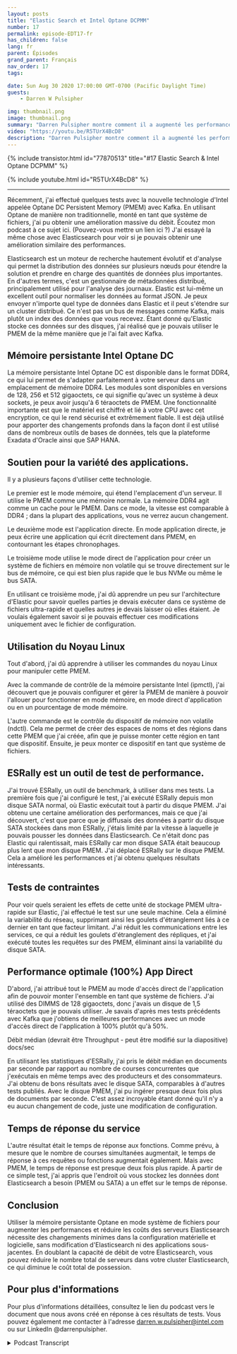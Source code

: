 ```yaml
---
layout: posts
title: "Elastic Search et Intel Optane DCPMM"
number: 17
permalink: episode-EDT17-fr
has_children: false
lang: fr
parent: Épisodes
grand_parent: Français
nav_order: 17
tags:

date: Sun Aug 30 2020 17:00:00 GMT-0700 (Pacific Daylight Time)
guests:
    - Darren W Pulsipher

img: thumbnail.png
image: thumbnail.png
summary: "Darren Pulsipher montre comment il a augmenté les performances d'Elasticsearch en utilisant la mémoire persistante Intel Optane en mode 100% d'application directe. Ses tests montrent une augmentation incroyable des performances de 2 fois. En doublant la capacité de débit, vous pouvez considérablement réduire le nombre de serveurs dans votre cluster Elasticsearch."
video: "https://youtu.be/R5TUrX4BcD8"
description: "Darren Pulsipher montre comment il a augmenté les performances d'Elasticsearch en utilisant la mémoire persistante Intel Optane en mode 100% d'application directe. Ses tests montrent une augmentation incroyable des performances de 2 fois. En doublant la capacité de débit, vous pouvez considérablement réduire le nombre de serveurs dans votre cluster Elasticsearch."
---
```


<div>
{% include transistor.html id="77870513" title="#17 Elastic Search & Intel Optane DCPMM" %}

{% include youtube.html id="R5TUrX4BcD8" %}
</div>

---

Récemment, j'ai effectué quelques tests avec la nouvelle technologie d'Intel appelée Optane DC Persistent Memory (PMEM) avec Kafka. En utilisant Optane de manière non traditionnelle, monté en tant que système de fichiers, j'ai pu obtenir une amélioration massive du débit. Écoutez mon podcast à ce sujet ici. (Pouvez-vous mettre un lien ici ?) J'ai essayé la même chose avec Elasticsearch pour voir si je pouvais obtenir une amélioration similaire des performances.

Elasticsearch est un moteur de recherche hautement évolutif et d'analyse qui permet la distribution des données sur plusieurs nœuds pour étendre la solution et prendre en charge des quantités de données plus importantes. En d'autres termes, c'est un gestionnaire de métadonnées distribué, principalement utilisé pour l'analyse des journaux. Elastic est lui-même un excellent outil pour normaliser les données au format JSON. Je peux envoyer n'importe quel type de données dans Elastic et il peut s'étendre sur un cluster distribué. Ce n'est pas un bus de messages comme Kafka, mais plutôt un index des données que vous recevez. Étant donné qu'Elastic stocke ces données sur des disques, j'ai réalisé que je pouvais utiliser le PMEM de la même manière que je l'ai fait avec Kafka.

## Mémoire persistante Intel Optane DC

La mémoire persistante Intel Optane DC est disponible dans le format DDR4, ce qui lui permet de s'adapter parfaitement à votre serveur dans un emplacement de mémoire DDR4. Les modules sont disponibles en versions de 128, 256 et 512 gigaoctets, ce qui signifie qu'avec un système à deux sockets, je peux avoir jusqu'à 6 téraoctets de PMEM. Une fonctionnalité importante est que le matériel est chiffré et lié à votre CPU avec cet encryption, ce qui le rend sécurisé et extrêmement fiable. Il est déjà utilisé pour apporter des changements profonds dans la façon dont il est utilisé dans de nombreux outils de bases de données, tels que la plateforme Exadata d'Oracle ainsi que SAP HANA.

## Soutien pour la variété des applications.

Il y a plusieurs façons d'utiliser cette technologie.

Le premier est le mode mémoire, qui étend l'emplacement d'un serveur. Il utilise le PMEM comme une mémoire normale. La mémoire DDR4 agit comme un cache pour le PMEM. Dans ce mode, la vitesse est comparable à DDR4 ; dans la plupart des applications, vous ne verrez aucun changement.

Le deuxième mode est l'application directe. En mode application directe, je peux écrire une application qui écrit directement dans PMEM, en contournant les étapes chronophages.

Le troisième mode utilise le mode direct de l'application pour créer un système de fichiers en mémoire non volatile qui se trouve directement sur le bus de mémoire, ce qui est bien plus rapide que le bus NVMe ou même le bus SATA.

En utilisant ce troisième mode, j'ai dû apprendre un peu sur l'architecture d'Elastic pour savoir quelles parties je devais exécuter dans ce système de fichiers ultra-rapide et quelles autres je devais laisser où elles étaient. Je voulais également savoir si je pouvais effectuer ces modifications uniquement avec le fichier de configuration.

## Utilisation du Noyau Linux

Tout d'abord, j'ai dû apprendre à utiliser les commandes du noyau Linux pour manipuler cette PMEM.

Avec la commande de contrôle de la mémoire persistante Intel (ipmctl), j'ai découvert que je pouvais configurer et gérer la PMEM de manière à pouvoir l'allouer pour fonctionner en mode mémoire, en mode direct d'application ou en un pourcentage de mode mémoire.

L'autre commande est le contrôle du dispositif de mémoire non volatile (ndctl). Cela me permet de créer des espaces de noms et des régions dans cette PMEM que j'ai créée, afin que je puisse monter cette région en tant que dispositif. Ensuite, je peux monter ce dispositif en tant que système de fichiers.

## ESRally est un outil de test de performance.

J'ai trouvé ESRally, un outil de benchmark, à utiliser dans mes tests. La première fois que j'ai configuré le test, j'ai exécuté ESRally depuis mon disque SATA normal, où Elastic exécutait tout à partir du disque PMEM. J'ai obtenu une certaine amélioration des performances, mais ce que j'ai découvert, c'est que parce que je diffusais des données à partir du disque SATA stockées dans mon ESRally, j'étais limité par la vitesse à laquelle je pouvais pousser les données dans Elasticsearch. Ce n'était donc pas Elastic qui ralentissait, mais ESRally car mon disque SATA était beaucoup plus lent que mon disque PMEM. J'ai déplacé ESRally sur le disque PMEM. Cela a amélioré les performances et j'ai obtenu quelques résultats intéressants.

## Tests de contraintes

Pour voir quels seraient les effets de cette unité de stockage PMEM ultra-rapide sur Elastic, j'ai effectué le test sur une seule machine. Cela a éliminé la variabilité du réseau, supprimant ainsi les goulets d'étranglement liés à ce dernier en tant que facteur limitant. J'ai réduit les communications entre les services, ce qui a réduit les goulets d'étranglement des répliques, et j'ai exécuté toutes les requêtes sur des PMEM, éliminant ainsi la variabilité du disque SATA.

## Performance optimale (100%) App Direct

D'abord, j'ai attribué tout le PMEM au mode d'accès direct de l'application afin de pouvoir monter l'ensemble en tant que système de fichiers. J'ai utilisé des DIMMS de 128 gigaoctets, donc j'avais un disque de 1,5 téraoctets que je pouvais utiliser. Je savais d'après mes tests précédents avec Kafka que j'obtiens de meilleures performances avec un mode d'accès direct de l'application à 100% plutôt qu'à 50%.

Débit médian (devrait être Throughput - peut être modifié sur la diapositive) docs/sec

En utilisant les statistiques d'ESRally, j'ai pris le débit médian en documents par seconde par rapport au nombre de courses concurrentes que j'exécutais en même temps avec des producteurs et des consommateurs. J'ai obtenu de bons résultats avec le disque SATA, comparables à d'autres tests publiés. Avec le disque PMEM, j'ai pu ingérer presque deux fois plus de documents par seconde. C'est assez incroyable étant donné qu'il n'y a eu aucun changement de code, juste une modification de configuration.

## Temps de réponse du service

L'autre résultat était le temps de réponse aux fonctions. Comme prévu, à mesure que le nombre de courses simultanées augmentait, le temps de réponse à ces requêtes ou fonctions augmentait également. Mais avec PMEM, le temps de réponse est presque deux fois plus rapide. À partir de ce simple test, j'ai appris que l'endroit où vous stockez les données dont Elasticsearch a besoin (PMEM ou SATA) a un effet sur le temps de réponse.

## Conclusion

Utiliser la mémoire persistante Optane en mode système de fichiers pour augmenter les performances et réduire les coûts des serveurs Elasticsearch nécessite des changements minimes dans la configuration matérielle et logicielle, sans modification d'Elasticsearch ni des applications sous-jacentes. En doublant la capacité de débit de votre Elasticsearch, vous pouvez réduire le nombre total de serveurs dans votre cluster Elasticsearch, ce qui diminue le coût total de possession.

## Pour plus d'informations

Pour plus d'informations détaillées, consultez le lien du podcast vers le document que nous avons créé en réponse à ces résultats de tests. Vous pouvez également me contacter à l'adresse darren.w.pulsipher@intel.com ou sur LinkedIn @darrenpulsipher.



<details>
<summary> Podcast Transcript </summary>

<p></p>

</details>
